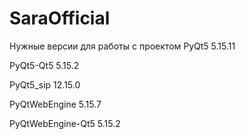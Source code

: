 # SaraOfficial
Нужные версии для работы с проектом
PyQt5                                    5.15.11  

PyQt5-Qt5                                5.15.2  

PyQt5_sip                                12.15.0  

PyQtWebEngine                            5.15.7  

PyQtWebEngine-Qt5                        5.15.2  
